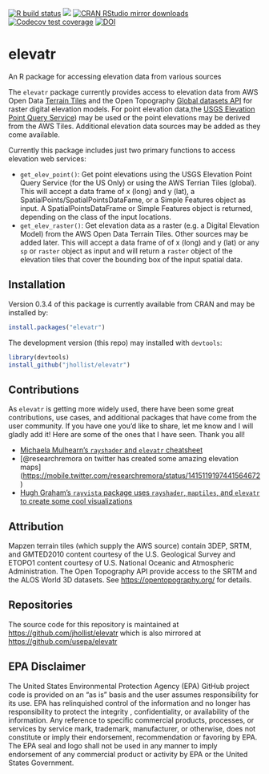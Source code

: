 
[![R build
status](https://github.com/jhollist/elevatr/workflows/R-CMD-check/badge.svg)](https://github.com/jhollist/elevatr/actions)
[![](https://www.r-pkg.org/badges/version/elevatr)](https://www.r-pkg.org/pkg/elevatr)
[![CRAN RStudio mirror
downloads](https://cranlogs.r-pkg.org/badges/elevatr)](https://www.r-pkg.org/pkg/elevatr)
[![Codecov test
coverage](https://codecov.io/gh/jhollist/elevatr/branch/master/graph/badge.svg)](https://codecov.io/gh/jhollist/elevatr?branch=master)
[![DOI](https://zenodo.org/badge/DOI/10.5281/zenodo.4282962.svg)](https://doi.org/10.5281/zenodo.4282962)

# elevatr

An R package for accessing elevation data from various sources

The `elevatr` package currently provides access to elevation data from
AWS Open Data [Terrain
Tiles](https://registry.opendata.aws/terrain-tiles/) and the Open
Topography [Global datasets
API](https://opentopography.org/developers#API) for raster digital
elevation models. For point elevation data,the [USGS Elevation Point
Query Service](https://nationalmap.gov/epqs/)) may be used or the point
elevations may be derived from the AWS Tiles. Additional elevation data
sources may be added as they come available.

Currently this package includes just two primary functions to access
elevation web services:

-   `get_elev_point()`: Get point elevations using the USGS Elevation
    Point Query Service (for the US Only) or using the AWS Terrian Tiles
    (global). This will accept a data frame of x (long) and y (lat), a
    SpatialPoints/SpatialPointsDataFame, or a Simple Features object as
    input. A SpatialPointsDataFrame or Simple Features object is
    returned, depending on the class of the input locations.
-   `get_elev_raster()`: Get elevation data as a raster (e.g. a Digital
    Elevation Model) from the AWS Open Data Terrain Tiles. Other sources
    may be added later. This will accept a data frame of of x (long) and
    y (lat) or any `sp` or `raster` object as input and will return a
    `raster` object of the elevation tiles that cover the bounding box
    of the input spatial data.

## Installation

Version 0.3.4 of this package is currently available from CRAN and may
be installed by:

``` r
install.packages("elevatr")
```

The development version (this repo) may installed with `devtools`:

``` r
library(devtools)
install_github("jhollist/elevatr")
```

## Contributions

As `elevatr` is getting more widely used, there have been some great
contributions, use cases, and additional packages that have come from
the user community. If you have one you’d like to share, let me know and
I will gladly add it! Here are some of the ones that I have seen. Thank
you all!

-   [Michaela Mulhearn’s `rayshader` and `elevatr`
    cheatsheet](contributions/mulhearn_rayshader_elevatr_cheatsheet.pdf)
-   \[@researchremora on twitter has created some amazing elevation
    maps\](<https://mobile.twitter.com/researchremora/status/1415119197441564672>)
-   [Hugh Graham’s `rayvista` package uses `rayshader`, `maptiles`, and
    `elevatr` to create some cool
    visualizations](https://github.com/h-a-graham/rayvista)

## Attribution

Mapzen terrain tiles (which supply the AWS source) contain 3DEP, SRTM,
and GMTED2010 content courtesy of the U.S. Geological Survey and ETOPO1
content courtesy of U.S. National Oceanic and Atmospheric
Administration. The Open Topography API provide access to the SRTM and
the ALOS World 3D datasets. See <https://opentopography.org/> for
details.

## Repositories

The source code for this repository is maintained at
<https://github.com/jhollist/elevatr> which is also mirrored at
<https://github.com/usepa/elevatr>

## EPA Disclaimer

The United States Environmental Protection Agency (EPA) GitHub project
code is provided on an “as is” basis and the user assumes responsibility
for its use. EPA has relinquished control of the information and no
longer has responsibility to protect the integrity , confidentiality, or
availability of the information. Any reference to specific commercial
products, processes, or services by service mark, trademark,
manufacturer, or otherwise, does not constitute or imply their
endorsement, recommendation or favoring by EPA. The EPA seal and logo
shall not be used in any manner to imply endorsement of any commercial
product or activity by EPA or the United States Government.
